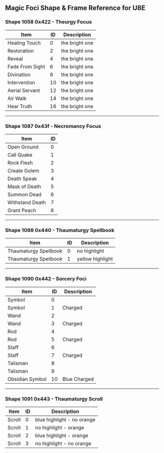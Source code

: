 ## Magic Foci Shape & Frame Reference for U8E

### Shape 1058 0x422 - Theurgy Focus

| Item                   | ID  | Description        |
|------------------------|-----|--------------------|
| Healing Touch           | 0   | the bright one     |
| Restoration             | 2   | the bright one     |
| Reveal                  | 4   | the bright one     |
| Fade From Sight         | 6   | the bright one     |
| Divination              | 8   | the bright one     |
| Intervention            | 10  | the bright one     |
| Aerial Servant          | 12  | the bright one     |
| Air Walk                | 14  | the bright one     |
| Hear Truth              | 16  | the bright one     |

---

### Shape 1087 0x43f - Necromancy Focus

| Item                   | ID  |
|------------------------|-----|
| Open Ground            | 0   |
| Call Quake             | 1   |
| Rock Flesh             | 2   |
| Create Golem           | 3   |
| Death Speak            | 4   |
| Mask of Death          | 5   |
| Summon Dead            | 6   |
| Withstand Death        | 7   |
| Grant Peach            | 8   |

---

### Shape 1088 0x440 - Thaumaturgy Spellbook

| Item                   | ID  | Description        |
|------------------------|-----|--------------------|
| Thaumaturgy Spellbook  | 0   | no highlight       |
| Thaumaturgy Spellbook  | 1   | yellow highlight   |

---

### Shape 1090 0x442 - Sorcery Foci

| Item                   | ID  | Description        |
|------------------------|-----|--------------------|
| Symbol                 | 0   |                    |
| Symbol                 | 1   | Charged            |
| Wand                   | 2   |                    |
| Wand                   | 3   | Charged            |
| Rod                    | 4   |                    |
| Rod                    | 5   | Charged            |
| Staff                  | 6   |                    |
| Staff                  | 7   | Charged            |
| Talisman               | 8   |                    |
| Talisman               | 9   |                    |
| Obsidian Symbol       | 10  | Blue Charged       |

---

### Shape 1091 0x443 - Thaumaturgy Scroll

| Item                   | ID  | Description                       |
|------------------------|-----|-----------------------------------|
| Scroll                 | 0   | blue highlight - no orange       |
| Scroll                 | 1   | no highlight - orange            |
| Scroll                 | 2   | blue highlight - orange          |
| Scroll                 | 3   | no highlight - no orange         |
